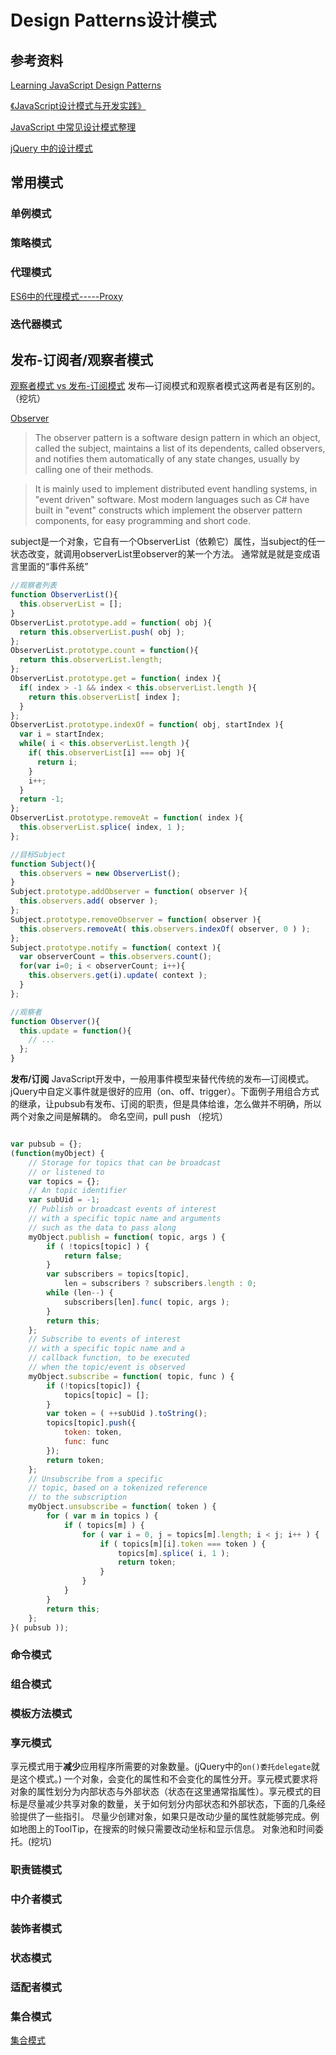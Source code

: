 
# Design Patterns设计模式

## 参考资料

[Learning JavaScript Design Patterns](https://addyosmani.com/resources/essentialjsdesignpatterns/book/)

[《JavaScript设计模式与开发实践》](https://www.amazon.cn/JavaScript%E8%AE%BE%E8%AE%A1%E6%A8%A1%E5%BC%8F%E4%B8%8E%E5%BC%80%E5%8F%91%E5%AE%9E%E8%B7%B5-%E6%9B%BE%E6%8E%A2/dp/B01F7IELCW/ref=sr_1_3?s=digital-text&ie=UTF8&qid=1507800630&sr=1-3&keywords=JavaScript%E8%AE%BE%E8%AE%A1%E6%A8%A1%E5%BC%8F)

[JavaScript 中常见设计模式整理](https://juejin.im/post/5afe6430518825428630bc4d)

[jQuery 中的设计模式](http://wiki.jikexueyuan.com/project/javascript-design-patterns/builder-pattern.html)

## 常用模式

### 单例模式

### 策略模式

### 代理模式

[ES6中的代理模式-----Proxy](https://juejin.im/post/5a5227ce6fb9a01c927e85c4)

### 迭代器模式

## 发布-订阅者/观察者模式

[观察者模式 vs 发布-订阅模式](https://juejin.im/post/5a14e9edf265da4312808d86)
发布—订阅模式和观察者模式这两者是有区别的。（挖坑）

[Observer](https://en.wikipedia.org/wiki/Observer_pattern)
>The observer pattern is a software design pattern in which an object, called the subject, maintains a list of its dependents, called observers, and notifies them automatically of any state changes, usually by calling one of their methods.

> It is mainly used to implement distributed event handling systems, in "event driven" software. Most modern languages such as C# have built in "event" constructs which implement the observer pattern components, for easy programming and short code.

subject是一个对象，它自有一个ObserverList（依赖它）属性，当subject的任一状态改变，就调用observerList里observer的某一个方法。
通常就是就是变成语言里面的“事件系统”

```js
//观察者列表
function ObserverList(){
  this.observerList = [];
}
ObserverList.prototype.add = function( obj ){
  return this.observerList.push( obj );
};
ObserverList.prototype.count = function(){
  return this.observerList.length;
};
ObserverList.prototype.get = function( index ){
  if( index > -1 && index < this.observerList.length ){
    return this.observerList[ index ];
  }
};
ObserverList.prototype.indexOf = function( obj, startIndex ){
  var i = startIndex;
  while( i < this.observerList.length ){
    if( this.observerList[i] === obj ){
      return i;
    }
    i++;
  }
  return -1;
};
ObserverList.prototype.removeAt = function( index ){
  this.observerList.splice( index, 1 );
};

//目标Subject
function Subject(){
  this.observers = new ObserverList();
}
Subject.prototype.addObserver = function( observer ){
  this.observers.add( observer );
};
Subject.prototype.removeObserver = function( observer ){
  this.observers.removeAt( this.observers.indexOf( observer, 0 ) );
};
Subject.prototype.notify = function( context ){
  var observerCount = this.observers.count();
  for(var i=0; i < observerCount; i++){
    this.observers.get(i).update( context );
  }
};

//观察者
function Observer(){
  this.update = function(){
    // ...
  };
}
```

**发布/订阅**
JavaScript开发中，一般用事件模型来替代传统的发布—订阅模式。jQuery中自定义事件就是很好的应用（on、off、trigger）。下面例子用组合方式的继承，让pubsub有发布、订阅的职责，但是具体给谁，怎么做并不明确，所以两个对象之间是解耦的。
命名空间，pull push （挖坑）

```js

var pubsub = {};
(function(myObject) {
    // Storage for topics that can be broadcast
    // or listened to
    var topics = {};
    // An topic identifier
    var subUid = -1;
    // Publish or broadcast events of interest
    // with a specific topic name and arguments
    // such as the data to pass along
    myObject.publish = function( topic, args ) {
        if ( !topics[topic] ) {
            return false;
        }
        var subscribers = topics[topic],
            len = subscribers ? subscribers.length : 0;
        while (len--) {
            subscribers[len].func( topic, args );
        }
        return this;
    };
    // Subscribe to events of interest
    // with a specific topic name and a
    // callback function, to be executed
    // when the topic/event is observed
    myObject.subscribe = function( topic, func ) {
        if (!topics[topic]) {
            topics[topic] = [];
        }
        var token = ( ++subUid ).toString();
        topics[topic].push({
            token: token,
            func: func
        });
        return token;
    };
    // Unsubscribe from a specific
    // topic, based on a tokenized reference
    // to the subscription
    myObject.unsubscribe = function( token ) {
        for ( var m in topics ) {
            if ( topics[m] ) {
                for ( var i = 0, j = topics[m].length; i < j; i++ ) {
                    if ( topics[m][i].token === token ) {
                        topics[m].splice( i, 1 );
                        return token;
                    }
                }
            }
        }
        return this;
    };
}( pubsub ));
```

### 命令模式

### 组合模式

### 模板方法模式

### 享元模式

享元模式用于**减少**应用程序所需要的对象数量。(jQuery中的`on()委托delegate`就是这个模式。)
一个对象，会变化的属性和不会变化的属性分开。享元模式要求将对象的属性划分为内部状态与外部状态（状态在这里通常指属性）。享元模式的目标是尽量减少共享对象的数量，关于如何划分内部状态和外部状态，下面的几条经验提供了一些指引。
尽量少创建对象，如果只是改动少量的属性就能够完成。例如地图上的ToolTip，在搜索的时候只需要改动坐标和显示信息。
对象池和时间委托。(挖坑)

### 职责链模式

### 中介者模式

### 装饰者模式

### 状态模式

### 适配者模式

### 集合模式
[集合模式](http://www.cnblogs.com/huangpeng/archive/2011/06/28/2092591.html)